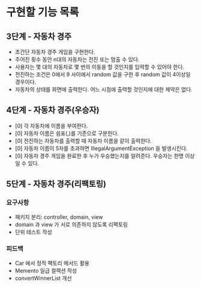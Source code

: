 # 구현할 기능 목록

## 3단계 - 자동차 경주

- 초간단 자동차 경주 게임을 구현한다.
- 주어진 횟수 동안 n대의 자동차는 전진 또는 멈출 수 있다.
- 사용자는 몇 대의 자동차로 몇 번의 이동을 할 것인지를 입력할 수 있어야 한다.
- 전진하는 조건은 0에서 9 사이에서 random 값을 구한 후 random 값이 4이상일 경우이다.
- 자동차의 상태를 화면에 출력한다. 어느 시점에 출력할 것인지에 대한 제약은 없다.

## 4단계 - 자동차 경주(우승자)

- [0] 각 자동차에 이름을 부여한다.
- [0] 자동차 이름은 쉼표(,)를 기준으로 구분한다.
- [0] 전진하는 자동차를 출력할 때 자동차 이름을 같이 출력한다.
- [0] 자동차 이름이 5자를 초과하면 IllegalArgumentException 을 발생시킨다.
- [0] 자동차 경주 게임을 완료한 후 누가 우승했는지를 알려준다. 우승자는 한명 이상일 수 있다.

## 5단계 - 자동차 경주(리팩토링)

### 요구사항

- 패키지 분리: controller, domain, view
- domain 과 view 가 서로 의존하지 않도록 리팩토링
- 단위 테스트 작성

### 피드백

- Car 에서 정적 팩토리 메서드 활용
- Memento 일급 컬렉션 작성
- convertWinnerList 개선
